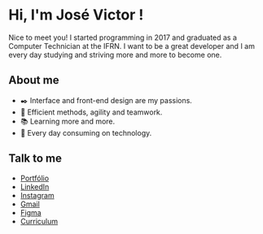 # Hi, I'm José Victor !

Nice to meet you! I started programming in 2017 and graduated as a Computer Technician at the IFRN. I want to be a great developer and I am every day studying and striving more and more to become one.

## About me

- ✒️ Interface and front-end design are my passions.
- 💪 Efficient methods, agility and teamwork.
- 📚 Learning more and more.
- 🤖 Every day consuming on technology.

## Talk to me

- <a href="https://www.josevictor.dev/" target="_blank">Portfólio</a>
- <a href="https://www.linkedin.com/in/jos%C3%A9-victor-dev/" target="_blank">LinkedIn</a>
- <a href="https://www.instagram.com/victor_mdrss/" target="_blank">Instagram</a>
- <a href="mailto:josevictordev@gmail.com?subject=Hello" target="_blank">Gmail</a>
- <a href="https://www.figma.com/@victormedeiros1" target="_blank">Figma</a>
- <a href="./pdf/cv-josevictor.pdf">Curriculum</a>
